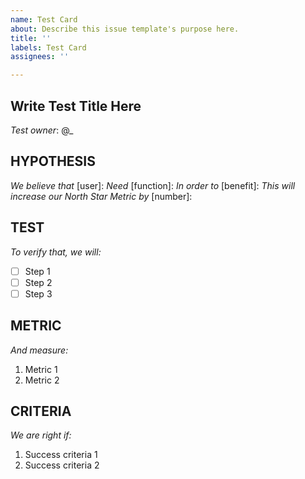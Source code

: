 ```yaml
---
name: Test Card
about: Describe this issue template's purpose here.
title: ''
labels: Test Card
assignees: ''

---
```


## Write Test Title Here
*Test owner*: @_

## HYPOTHESIS
*We believe that* [user]: 
*Need* [function]: 
*In order to* [benefit]: 
*This will increase our North Star Metric by* [number]: 

## TEST
*To verify that, we will:*
- [ ] Step 1
- [ ] Step 2
- [ ] Step 3

## METRIC
*And measure:*
1. Metric 1
2. Metric 2

## CRITERIA
*We are right if:*
1. Success criteria 1
2. Success criteria 2
